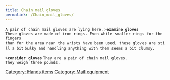 ```yaml
---
title: Chain mail gloves
permalink: /Chain_mail_gloves/
---
```


`A pair of chain mail gloves are lying here.`
`>`**`examine gloves`**
`These gloves are made of iron rings. Even while smaller rings for the fingers `
`than for the area near the wrists have been used, these gloves are still a bit`
`bulky and handling anything with them seems a bit clumsy.`

`>`**`consider gloves`**
`They are a pair of chain mail gloves.`
`They weigh three pounds.`

[Category: Hands items](Category:_Hands_items "wikilink") [Category:
Mail equipment](Category:_Mail_equipment "wikilink")